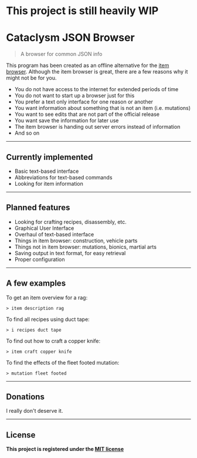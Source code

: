 # This project is still heavily WIP

# Cataclysm JSON Browser

> A browser for common JSON info

This program has been created as an offline alternative for the [item browser](https://cdda-trunk.chezzo.com). Although the item browser is great, there are a few reasons why it might not be for you.

- You do not have access to the internet for extended periods of time
- You do not want to start up a browser just for this
- You prefer a text only interface for one reason or another
- You want information about something that is not an item (i.e. mutations)
- You want to see edits that are not part of the official release
- You want save the information for later use
- The item browser is handing out server errors instead of information
- And so on

---

## Currently implemented
- Basic text-based interface
- Abbreviations for text-based commands
- Looking for item information

---

## Planned features
- Looking for crafting recipes, disassembly, etc.
- Graphical User Interface
- Overhaul of text-based interface
- Things in item browser: construction, vehicle parts
- Things not in item browser: mutations, bionics, martial arts
- Saving output in text format, for easy retrieval
- Proper configuration

---

## A few examples

To get an item overview for a rag:

`> item description rag`

To find all recipes using duct tape:

`> i recipes duct tape`

To find out how to craft a copper knife:

`> item craft copper knife`

To find the effects of the fleet footed mutation:

`> mutation fleet footed`

---

## Donations

I really don't deserve it.

---

## License

**This project is registered under the [MIT license](http://opensource.org/licenses/mit-license.php)**
